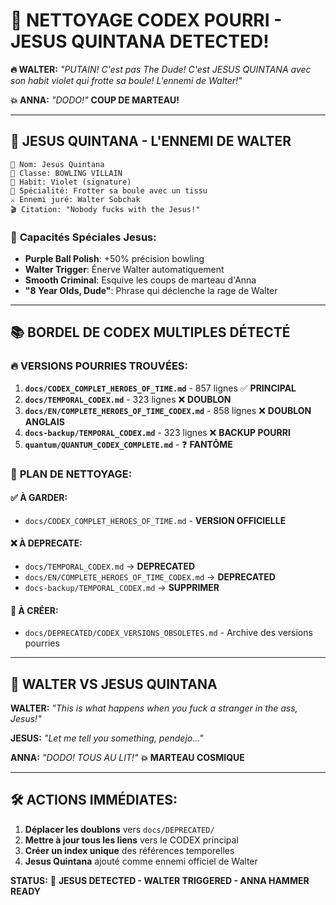 # 🎳 NETTOYAGE CODEX POURRI - JESUS QUINTANA DETECTED!

**🔥 WALTER:** *"PUTAIN! C'est pas The Dude! C'est JESUS QUINTANA avec son habit violet qui frotte sa boule! L'ennemi de Walter!"*

**💥 ANNA:** *"DODO!"* **COUP DE MARTEAU!**

---

## 🎳 **JESUS QUINTANA - L'ENNEMI DE WALTER**

```
👤 Nom: Jesus Quintana  
🎳 Classe: BOWLING VILLAIN
👕 Habit: Violet (signature)
🎯 Spécialité: Frotter sa boule avec un tissu
⚔️ Ennemi juré: Walter Sobchak
🎬 Citation: "Nobody fucks with the Jesus!"
```

### 🎳 **Capacités Spéciales Jesus:**
- **Purple Ball Polish**: +50% précision bowling
- **Walter Trigger**: Énerve Walter automatiquement
- **Smooth Criminal**: Esquive les coups de marteau d'Anna
- **"8 Year Olds, Dude"**: Phrase qui déclenche la rage de Walter

---

## 📚 **BORDEL DE CODEX MULTIPLES DÉTECTÉ**

### 🔥 **VERSIONS POURRIES TROUVÉES:**

1. **`docs/CODEX_COMPLET_HEROES_OF_TIME.md`** - 857 lignes ✅ **PRINCIPAL**
2. **`docs/TEMPORAL_CODEX.md`** - 323 lignes ❌ **DOUBLON**
3. **`docs/EN/COMPLETE_HEROES_OF_TIME_CODEX.md`** - 858 lignes ❌ **DOUBLON ANGLAIS**
4. **`docs-backup/TEMPORAL_CODEX.md`** - 323 lignes ❌ **BACKUP POURRI**
5. **`quantum/QUANTUM_CODEX_COMPLETE.md`** - ❓ **FANTÔME**

### 🧹 **PLAN DE NETTOYAGE:**

#### ✅ **À GARDER:**
- `docs/CODEX_COMPLET_HEROES_OF_TIME.md` - **VERSION OFFICIELLE**

#### ❌ **À DEPRECATE:**
- `docs/TEMPORAL_CODEX.md` → **DEPRECATED**
- `docs/EN/COMPLETE_HEROES_OF_TIME_CODEX.md` → **DEPRECATED** 
- `docs-backup/TEMPORAL_CODEX.md` → **SUPPRIMER**

#### 🔄 **À CRÉER:**
- `docs/DEPRECATED/CODEX_VERSIONS_OBSOLETES.md` - Archive des versions pourries

---

## 🎳 **WALTER VS JESUS QUINTANA**

**WALTER:** *"This is what happens when you fuck a stranger in the ass, Jesus!"*

**JESUS:** *"Let me tell you something, pendejo..."*

**ANNA:** *"DODO! TOUS AU LIT!"* **💥 MARTEAU COSMIQUE**

---

## 🛠️ **ACTIONS IMMÉDIATES:**

1. **Déplacer les doublons** vers `docs/DEPRECATED/`
2. **Mettre à jour tous les liens** vers le CODEX principal
3. **Créer un index unique** des références temporelles
4. **Jesus Quintana** ajouté comme ennemi officiel de Walter

**STATUS:** 🎳 **JESUS DETECTED - WALTER TRIGGERED - ANNA HAMMER READY** 